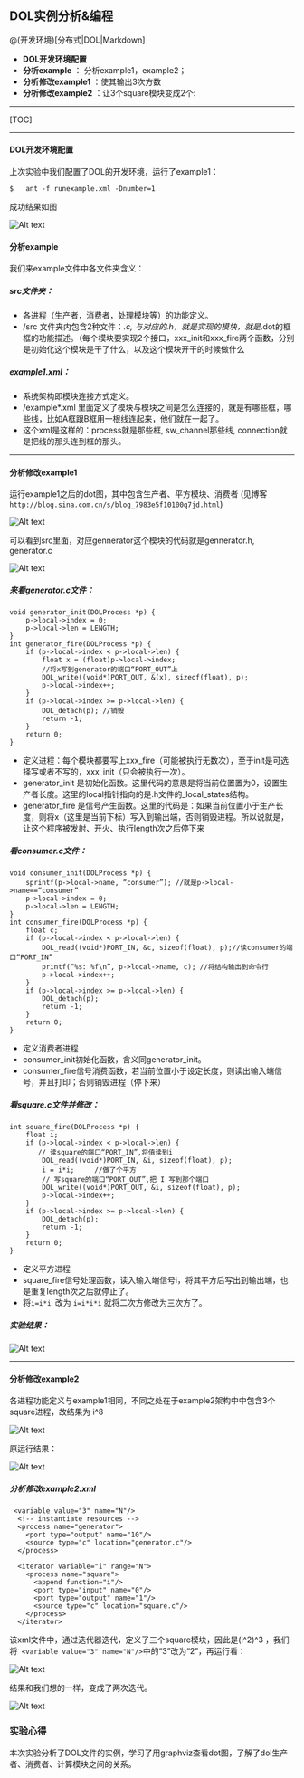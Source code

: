## DOL实例分析&编程

@(开发环境)[分布式|DOL|Markdown]
 
- **DOL开发环境配置**
- **分析example** ： 分析example1，example2；
- **分析修改example1** ：使其输出3次方数
- **分析修改example2** ：让3个square模块变成2个:

-------------------

[TOC]

-----------------------
#### DOL开发环境配置

上次实验中我们配置了DOL的开发环境，运行了example1：
```
$	ant -f runexample.xml -Dnumber=1
```
成功结果如图

![Alt text](http://i1.piimg.com/4851/9a075d05a716c5ae.png)


#### 分析example
我们来example文件中各文件夹含义：
##### src文件夹：
- 各进程（生产者，消费者，处理模块等）的功能定义。
- /src 文件夹内包含2种文件：*.c, 与对应的.h，就是实现的模块，就是*.dot的框框的功能描述。（每个模块要实现2个接口，xxx_init和xxx_fire两个函数，分别是初始化这个模块是干了什么，以及这个模块开干的时候做什么
##### example1.xml：
- 系统架构即模块连接方式定义。
- /example*.xml 里面定义了模块与模块之间是怎么连接的，就是有哪些框，哪些线，比如A框跟B框用一根线连起来，他们就在一起了。
- 这个xml是这样的：process就是那些框, sw_channel那些线, connection就是把线的那头连到框的那头。

--------------------------
#### 分析修改example1
运行example1之后的dot图，其中包含生产者、平方模块、消费者
(见博客`http://blog.sina.com.cn/s/blog_7983e5f10100q7jd.html`)

![Alt text](http://i1.piimg.com/4851/2873713acc2057a4.png)

可以看到src里面，对应gennerator这个模块的代码就是gennerator.h, generator.c

![Alt text](http://i1.piimg.com/4851/8ef22a69f16454c2.png)


##### 来看generator.c文件：
```
void generator_init(DOLProcess *p) {
    p->local->index = 0;
    p->local->len = LENGTH;
}
int generator_fire(DOLProcess *p) {
    if (p->local->index < p->local->len) {
        float x = (float)p->local->index;
        //将x写到generator的端口“PORT_OUT”上
        DOL_write((void*)PORT_OUT, &(x), sizeof(float), p);
        p->local->index++;
    }
    if (p->local->index >= p->local->len) {
        DOL_detach(p); //销毁
        return -1;
    }
    return 0;
}
```
* 定义进程：每个模块都要写上xxx_fire（可能被执行无数次），至于init是可选择写或者不写的，xxx_init（只会被执行一次）。
* generator_init 是初始化函数。这里代码的意思是将当前位置置为0，设置生产者长度。这里的local指针指向的是.h文件的_local_states结构。
* generator_fire 是信号产生函数。这里的代码是：如果当前位置小于生产长度，则将x（这里是当前下标）写入到输出端，否则销毁进程。所以说就是，让这个程序被发射、开火、执行length次之后停下来

##### 看consumer.c文件：
```
void consumer_init(DOLProcess *p) {
    sprintf(p->local->name, “consumer”); //就是p->local->name==“consumer”
    p->local->index = 0;
    p->local->len = LENGTH;
}
int consumer_fire(DOLProcess *p) {
    float c;
    if (p->local->index < p->local->len) {
        DOL_read((void*)PORT_IN, &c, sizeof(float), p);//读consumer的端口“PORT_IN”
        printf(“%s: %f\n”, p->local->name, c); //将结构输出到命令行
        p->local->index++;
    }
    if (p->local->index >= p->local->len) {
        DOL_detach(p);
        return -1;
    }
    return 0;
}
```
* 定义消费者进程
* consumer_init初始化函数，含义同generator_init。
* consumer_fire信号消费函数，若当前位置小于设定长度，则读出输入端信号，并且打印；否则销毁进程（停下来）
##### 看square.c文件并修改：
```
int square_fire(DOLProcess *p) {
    float i;
    if (p->local->index < p->local->len) {
       // 读square的端口“PORT_IN”,将值读到i
        DOL_read((void*)PORT_IN, &i, sizeof(float), p); 
        i = i*i;     //做了个平方
        // 写square的端口“PORT_OUT”,把 I 写到那个端口
        DOL_write((void*)PORT_OUT, &i, sizeof(float), p); 
        p->local->index++;
    }
    if (p->local->index >= p->local->len) {
        DOL_detach(p);
        return -1;
    }
    return 0;
}

```
* 定义平方进程
* square_fire信号处理函数，读入输入端信号i，将其平方后写出到输出端，也是重复length次之后就停止了。
* 将`i=i*i `改为 `i=i*i*i` 就将二次方修改为三次方了。

##### 实验结果：

![Alt text](http://i1.piimg.com/4851/3dca1ece4e18f11a.png)


---------------------------
#### 分析修改example2
各进程功能定义与example1相同，不同之处在于example2架构中中包含3个square进程，故结果为 i^8

![Alt text](http://i1.piimg.com/4851/61b0f00fd3821274.png)

原运行结果：

![Alt text](http://i1.piimg.com/4851/f8aecb4c2eba4bfe.png)

##### 分析修改example2.xml
```
 <variable value="3" name="N"/>
  <!-- instantiate resources -->
  <process name="generator">
    <port type="output" name="10"/>
    <source type="c" location="generator.c"/>
  </process>

  <iterator variable="i" range="N">
    <process name="square">
      <append function="i"/>
      <port type="input" name="0"/>
      <port type="output" name="1"/>
      <source type="c" location="square.c"/>
    </process>
  </iterator>
```
该xml文件中，通过迭代器迭代，定义了三个square模块，因此是(i^2)^3 ，我们将` <variable value="3" name="N"/>`中的“3”改为“2”，再运行看：

![Alt text](http://i1.piimg.com/4851/8077f72895e6ee8d.png)

结果和我们想的一样，变成了两次迭代。

![Alt text](http://i1.piimg.com/4851/600c4a8b52e063fd.png)


###  实验心得

本次实验分析了DOL文件的实例，学习了用graphviz查看dot图，了解了dol生产者、消费者、计算模块之间的关系。
